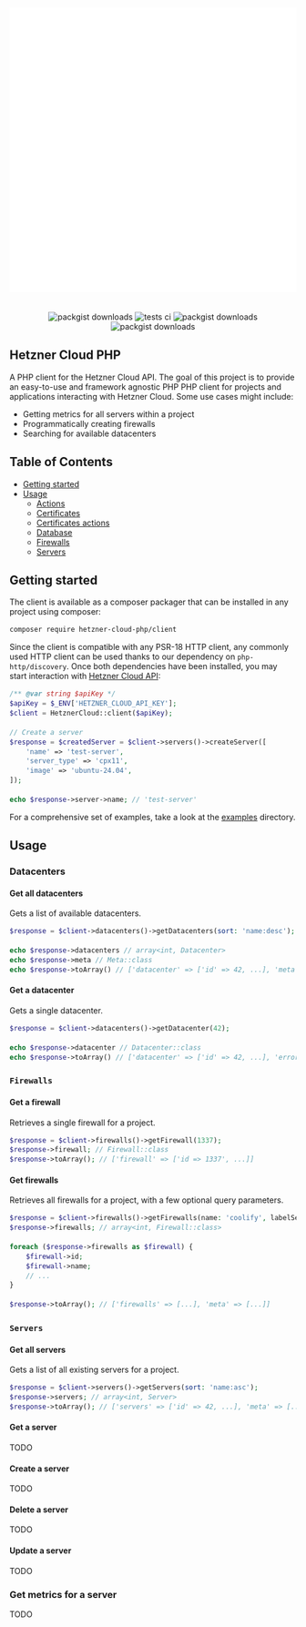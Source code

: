<div align="center" style="padding-top: 2rem;">
    <img src="assets/sample.svg" height="500" width="600" alt="logo"/>
    <div style="display: inline-block; padding-top: 2rem">
        <img src="https://img.shields.io/packagist/v/hetzner-cloud-php/client.svg?style=flat-square" alt="packgist downloads" />
        <img src="https://img.shields.io/github/actions/workflow/status/hetzner-cloud-php/client/run-tests.yml?branch=main&label=tests&style=flat-square" alt="tests ci" />
        <img src="https://img.shields.io/github/actions/workflow/status/hetzner-cloud-php/client/fix-php-code-style-issues.yml?branch=main&label=code%20style&style=flat-square" alt="packgist downloads" />
        <img src="https://img.shields.io/packagist/dt/hetzner-cloud-php/client.svg?style=flat-square" alt="packgist downloads" />
    </div>
</div>

## Hetzner Cloud PHP

A PHP client for the Hetzner Cloud API. The goal of this project is to provide an easy-to-use and framework agnostic PHP
PHP client for projects and applications interacting with Hetzner Cloud. Some use cases might include:

- Getting metrics for all servers within a project
- Programmatically creating firewalls
- Searching for available datacenters

## Table of Contents

- [Getting started](#getting-started)
- [Usage](#usage)
    - [Actions](#actions)
    - [Certificates](#certificates)
    - [Certificates actions](#certificate-actions)
    - [Database](#database)
    - [Firewalls](#firewalls)
    - [Servers](#servers)

## Getting started

The client is available as a composer packager that can be installed in any project using composer:

```bash
composer require hetzner-cloud-php/client
```

Since the client is compatible with any PSR-18 HTTP client, any commonly used HTTP client can be used thanks
to our dependency on `php-http/discovery`. Once both dependencies have been installed, you may start interaction
with [Hetzner Cloud API](https://docs.hetzner.cloud/):

```php
/** @var string $apiKey */
$apiKey = $_ENV['HETZNER_CLOUD_API_KEY'];
$client = HetznerCloud::client($apiKey);

// Create a server
$response = $createdServer = $client->servers()->createServer([
    'name' => 'test-server',
    'server_type' => 'cpx11',
    'image' => 'ubuntu-24.04',
]);

echo $response->server->name; // 'test-server'
```

For a comprehensive set of examples, take a look at the [examples](/examples) directory.

## Usage

### Datacenters

#### Get all datacenters

Gets a list of available datacenters.

```php
$response = $client->datacenters()->getDatacenters(sort: 'name:desc');

echo $response->datacenters // array<int, Datacenter>
echo $response->meta // Meta::class
echo $response->toArray() // ['datacenter' => ['id' => 42, ...], 'meta' => [...]]
```

#### Get a datacenter

Gets a single datacenter.

```php
$response = $client->datacenters()->getDatacenter(42);

echo $response->datacenter // Datacenter::class
echo $response->toArray() // ['datacenter' => ['id' => 42, ...], 'error' => null]
```

### `Firewalls`

#### Get a firewall

Retrieves a single firewall for a project.

```php
$response = $client->firewalls()->getFirewall(1337);
$response->firewall; // Firewall::class
$response->toArray(); // ['firewall' => ['id => 1337', ...]]
```

#### Get firewalls

Retrieves all firewalls for a project, with a few optional query parameters.

```php
$response = $client->firewalls()->getFirewalls(name: 'coolify', labelSelector: 'foo');
$response->firewalls; // array<int, Firewall::class>

foreach ($response->firewalls as $firewall) {
    $firewall->id;
    $firewall->name;
    // ...
}

$response->toArray(); // ['firewalls' => [...], 'meta' => [...]]
```

### `Servers`

#### Get all servers

Gets a list of all existing servers for a project.

```php
$response = $client->servers()->getServers(sort: 'name:asc');
$response->servers; // array<int, Server>
$response->toArray(); // ['servers' => ['id' => 42, ...], 'meta' => [...]]
```

#### Get a server

TODO

#### Create a server

TODO

#### Delete a server

TODO

#### Update a server

TODO

### Get metrics for a server

TODO
